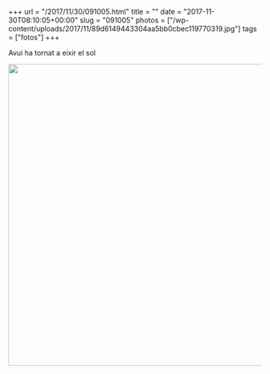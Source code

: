 +++
url = "/2017/11/30/091005.html"
title = ""
date = "2017-11-30T08:10:05+00:00"
slug = "091005"
photos = ["/wp-content/uploads/2017/11/89d6149443304aa5bb0cbec119770319.jpg"]
tags = ["fotos"]
+++

Avui ha tornat a eixir el sol

<img src="/wp-content/uploads/2017/11/89d6149443304aa5bb0cbec119770319.jpg" width="600" height="600" />
